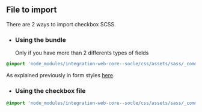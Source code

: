## File to import

There are 2 ways to import checkbox SCSS.

* ### Using the bundle

    Only if you have more than 2 differents types of fields

```scss
@import 'node_modules/integration-web-core--socle/css/assets/sass/_common/10-bundles/_form.bundle.scss';
```

As explained previously in form styles [here](/Components/form/scss/). 

* ### Using the checkbox file

```scss
@import 'node_modules/integration-web-core--socle/css/assets/sass/_common/06-molecules/_checkbox.molecules.scss';
```
